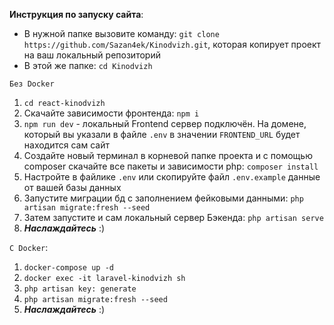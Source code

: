 **Инструкция по запуску сайта**:
- В нужной папке вызовите команду: `git clone https://github.com/Sazan4ek/Kinodvizh.git`, которая копирует проект на ваш локальный репозиторий
- В этой же папке: `cd Kinodvizh`

`Без Docker`
1) `cd react-kinodvizh`
2) Скачайте зависимости фронтенда: `npm i`
3) `npm run dev` - локальный Frontend сервер подключён. На домене, который вы указали в файле `.env` в значении `FRONTEND_URL` будет находится сам сайт
4) Cоздайте новый терминал в корневой папке проекта и с помощью composer скачайте все пакеты и зависимости php: `composer install` 
5) Настройте в файлике `.env` или скопируйте файл `.env.example` данные от вашей базы данных 
6) Запустите миграции бд с заполнением фейковыми данными: `php artisan migrate:fresh --seed`
7) Затем запустите и сам локальный сервер Бэкенда: `php artisan serve`
8) ***Наслаждайтесь*** :)

`С Docker`:
1) `docker-compose up -d`
2) `docker exec -it laravel-kinodvizh sh`
3) `php artisan key: generate`
4) `php artisan migrate:fresh --seed`
5) ***Наслаждайтесь*** :)
